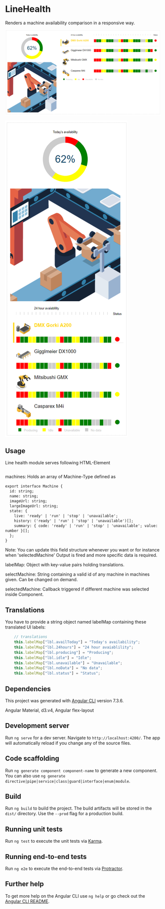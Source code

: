 # LineHealth

Renders a machine availability comparison in a responsive way.

![Desktop](https://github.com/BulloRosso/line-health/blob/master/component-desktop.PNG?raw=true)

![Mobile](https://github.com/BulloRosso/line-health/blob/master/component-mobile.PNG?raw=true)

## Usage

Line health module serves following HTML-Element
``` <lib-ng-factory-health [machines]="allMachines" [labelMap]="labelMap" [selectMachine]="'U7010'" (selectedMachine)="info($event)"></lib-ng-factory-health>
```
machines: Holds an array of Machine-Type defined as
```
export interface Machine {
  id: string;
  name: string;
  imageUrl: string;
  largeImageUrl: string;
  state: {
    live: 'ready' | 'run' | 'stop' | 'unavailable';
    history: ('ready' | 'run' | 'stop' | 'unavailable')[];
    summary: { code: 'ready' | 'run' | 'stop' | 'unavailable'; value: number }[];
  };
}
```
Note: You can update this field structure whenever you want or for instance when 'selectedMachine' Output is fired and more specific data is required.

labelMap: Object with key-value pairs holding translations.

selectMachine: String containing a valid id of any machine in machines given. Can be changed on demand.

selectedMachine: Callback triggered if different machine was selected inside Component.

## Translations

You have to provide a string object named labelMap containing these translated UI labels:

```javascript
    // translations
    this.labelMap["lbl.availToday"] = "Today's availability";
    this.labelMap["lbl.24hours"] = "24 hour avaiablility";
    this.labelMap["lbl.producing"] = "Producing";
    this.labelMap["lbl.idle"] = "Idle";
    this.labelMap["lbl.unavailable"] = "Unavailable";
    this.labelMap["lbl.noData"] = "No data";
    this.labelMap["lbl.status"] = "Status";
```

## Dependencies
This project was generated with [Angular CLI](https://github.com/angular/angular-cli) version 7.3.6.

Angular Material, d3.v4, Angular flex-layout

## Development server

Run `ng serve` for a dev server. Navigate to `http://localhost:4200/`. The app will automatically reload if you change any of the source files.

## Code scaffolding

Run `ng generate component component-name` to generate a new component. You can also use `ng generate directive|pipe|service|class|guard|interface|enum|module`.

## Build

Run `ng build` to build the project. The build artifacts will be stored in the `dist/` directory. Use the `--prod` flag for a production build.

## Running unit tests

Run `ng test` to execute the unit tests via [Karma](https://karma-runner.github.io).

## Running end-to-end tests

Run `ng e2e` to execute the end-to-end tests via [Protractor](http://www.protractortest.org/).

## Further help

To get more help on the Angular CLI use `ng help` or go check out the [Angular CLI README](https://github.com/angular/angular-cli/blob/master/README.md).
